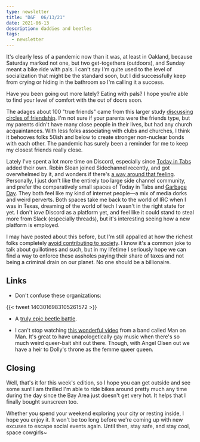 ```yaml
---
type: newsletter
title: "D&F  06/13/21"
date: 2021-06-13
description: daddies and beetles
tags:
  - newsletter
---
```


It's clearly less of a pandemic now than it was, at least in Oakland, because Saturday marked not one, but two get-togethers (outdoors), and Sunday meant a bike ride with pals. I can't say I'm quite used to the level of socialization that might be the standard soon, but I did successfully keep from crying or hiding in the bathroom so I'm calling it a success. 

Have you been going out more lately? Eating with pals? I hope you're able to find your level of comfort with the out of doors soon.

The adages about 100 "true friends" came from this larger study [discussing circles of friendship](https://kottke.org/21/06/the-circles-of-friendship). I'm not sure if your parents were the friends type, but my parents didn't have many close people in their lives, but had any church acquaintances. With less folks associating with clubs and churches, I think it behooves folks 50ish and below to create stronger non-nuclear bonds with each other. The pandemic has surely been a reminder for me to keep my closest friends really close. 

Lately I've spent a lot more time on Discord, especially since [Today in Tabs](https://www.todayintabs.com) added their own. Robin Sloan joined Sidechannel recently, and got overwhelmed by it, and wonders if there's [a way around that feeling](https://society.robinsloan.com/archive/dreams-of-discord/). Personally, I just don't like the entirely too large side channel community, and prefer the comparatively small spaces of Today in Tabs and [Garbage Day](https://www.garbageday.email). They both feel like my kind of internet people—a mix of media dorks and weird perverts. Both spaces take me back to the world of IRC when I was in Texas, dreaming of the world of tech I wasn't in the right state for yet. I don't _love_ Discord as a platform yet, and feel like it could stand to steal more from Slack (especially threads), but it's interesting seeing how a new platform is employed.

I may have posted about this before, but I'm still appalled at how the richest folks completely [avoid contributing to society](https://www.propublica.org/article/the-secret-irs-files-trove-of-never-before-seen-records-reveal-how-the-wealthiest-avoid-income-tax). I know it's a common joke to talk about guillotines and such, but in my lifetime I seriously hope we can find a way to enforce these assholes paying their share of taxes and not being a criminal drain on our planet. No one should be a billionaire.

## Links

- Don't confuse these organizations:

{{< tweet 1403016983105261572 >}}

- A [truly epic beetle battle](https://empiricalmediatheory.tumblr.com/post/653357016521342976/smeasel-nerviovago-david-vs-goliath).

- I can't stop watching [this wonderful video](https://vimeo.com/422229670) from a band called Man on Man. It's great to have unapologetically gay music when there's so much weird queer-bait shit out there. Though, with Angel Olsen out we have a heir to Dolly's throne as the femme queer queen.

## Closing

Well, that's it for this week's edition, so I hope you can get outside and see some sun! I am thrilled I'm able to ride bikes around pretty much any time during the day since the Bay Area just doesn't get very hot. It helps that I finally bought sunscreen too. 

Whether you spend your weekend exploring your city or resting inside, I hope you enjoy it. It won't be too long before we're coming up with new excuses to escape social events again. Until then, stay safe, and stay cool, space cowgirls~